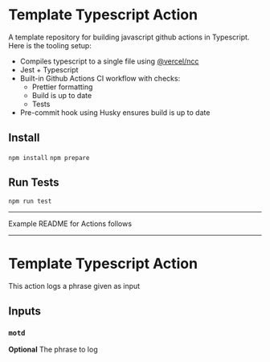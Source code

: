 # Template Typescript Action

A template repository for building javascript github actions in Typescript. Here is the tooling setup:

- Compiles typescript to a single file using [@vercel/ncc](https://github.com/vercel/ncc)
- Jest + Typescript
- Built-in Github Actions CI workflow with checks:
  - Prettier formatting
  - Build is up to date
  - Tests
- Pre-commit hook using Husky ensures build is up to date

## Install

`npm install`
`npm prepare`

## Run Tests

`npm run test`

---

Example README for Actions follows

---

# Template Typescript Action

This action logs a phrase given as input

## Inputs

### `motd`

**Optional** The phrase to log
